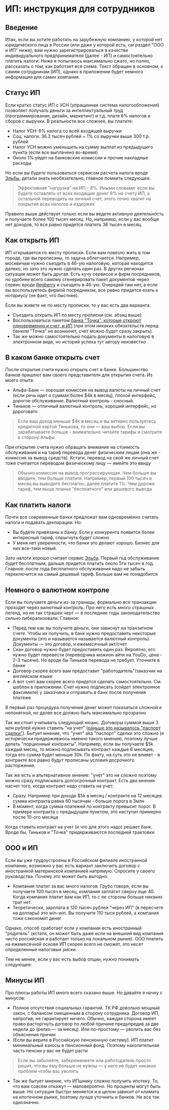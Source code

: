 
# ИП: инструкция для сотрудников

## Введение

Итак, если вы хотите работать на зарубежную компанию, у которой нет юридического лица в России (или даже у которой есть, см раздел "ООО и ИП" ниже), вам нужно зарегистрироваться в качестве индивидуального предпринимателя (далее - ИП) и самостоятельно платить налоги. Ниже я попытаюсь максимально сжато, но полно, рассказать о том, как работает вся схема. Текст обращен в основном, к самим сотрудникам (ИП), однако в приложении будет немного информации для самих компания.

## Статус ИП

Если кратко статус ИП с УСН (упращенная система налогообложения) позволяет получать деньги за интеллектуальный труд (программирование, дизайн, маркетинг) и т.д. платя 8% налогов и сборов с выручки. В реальности все сложнее, вы платите:

* Налог УСН: 6% налога со всей входящей выручки
* Соц. налоги: 36.2 тысяч рублей + 1% со выручки выше 300 т.р. рублей 
* Налог УСН можно уменьшить на сумму выплат из предыдущего пункта (если все выплачено во-время)
* Около 1% уйдет на банковские комиссии и прочие накладные расходы

Но если вы будете пользоваться сервисом расчета налога вроде [Эльбы](https://e-kontur.ru/),  детали знать необязательно, главное помнить следующее:

> Эффективная "нагрузка" на ИП - 8%. Иными словами: если вы будете оставлять от всех входящих денег 8% на счету ИП, а остальной переводить на личный счет, этого точно хватит на покрытие всех налогов и издержек

Правило выше действует только если вы ведете активную деятельность и получаете более 100 тысяч месяц. Но, например, если у вас вообще нет доходов, то все равно придется платить 36 тысяч в месяц.

## Как открыть ИП

ИП открывается по месту прописки. Если вам повезло жить в том городе, где вы прописаны, то задача облегчается. Например, москвичам нужно съездить в 46-ую налоговую, которая находится далеко, но зато это нужно сделать один раз. В других регионах ситуация может быть другая. Есть кучу сервисов и фирм посредников, но удобнее всего самому сгенерировать пакет документов через сервис вроде [Regberry](https://www.regberry.ru/registraciya-ip/registraciya-ip-samostoyatelno) и съездить в 46-ую. Очередей там нет, а если вы воспользуетесь фирмой посредником, все равно придется ехать к нотариусу (не факт, что быстнее).

Если вы живете не по месту прописки, то у вас есть два варианта:

* Съездить открыть ИП по месту прописки (см. абзац выше)
* Воспользоваться пакетом [банка "Точка", которые откроют одновременно и счет, и ИП](https://tochka.com/registration/ip/) (при этом никаких обязательств перед банком "Точка" не возникнет, счет можно будет сразу закрыть).
* Так же можно самостоятельно подать документы в налоговую в электронном виде, но историй успеха тут автору неизвестно

## В каком банке открыть счет

После открытия счета нужно открыть счет в банке. Большинство банков пришлют вам своего представителя для открытия счета. Из моего опыта:

* Альфа-Банк — хорошая комиссия на вывод валюты на личный счет (если речь идет о суммах более $4k в месяц), плохой интерфейс, дорогое обслуживание. Валютный контроль - сносный.
* Тиньков — отличный валютный контроль, хороший интерфейс, но дороговато

> Если ваш доход меньше $4k в месяц и вы активно пользуетесь кредитной картой Тинькова, то они — ваш выбор. Если вы зарабатываете больше - внимательно читайте тарифы и смотрите в сторону Альфы. 

При открытие счета нужно обращать внимание на стоимость обслуживания и на тариф перевода денег физическим лицам (она же - комиссия за вывод средств). Кстати, перевод на свой же личный счет тоже считается переводом физическому лицу — имейте это ввиду

> Обычно комиссия на вывод прогрессирующая. Чем больше вы вводите, тем больше платите. Например, первый 100 тысяч в месяц вы выводите бесплатно, далее платите 1%. Чем дороже тариф, тем выше планка "бесплатного" или дешевого вывода

## Как платить налоги

Почти все современные банки предложат вам одновременно считать налоги и подавать декларации. Но:

* Вы будете привязаны к банку. Если у конкурента появится более интересный тариф, спрыгнуть будет сложно
* У меня нет уверенности, что банки это делают хорошо. Бизнес для них все-таки новый.

Зато налоги хорошо считает сервис [Эльба](https://e-kontur.ru/new). Первый год обслуживание будет бесплатным, дальше придется платить около 5ти тысяч в год. Главное: после года бесплатного обслуживания надо не забыть переключится на самый дешевый тариф. Больше вам не понадобится

## Немного о валютном контроле

Если вы получаете деньги из-за границы, формально все транзакции проходят через валютный контроль. Про него есть много страшных легенд, но не так страшен черт — в последние годы законодательство сильно либерализовали. Главное:

* Перед тем как вы получите деньги, они зависнут на транзитном счете. Чтобы их получить, в банк нужно предоставить некоторые документы (это и называется называется валютный контроль). Документы — это договор, и ежемесячный акт/счет
* Скан договор нужно будет предоставить один раз. Вероятно, его нужно будет перевести (переводчика можнон айти на YouDo, цена - 2-3 тысячи). Но вроде бы Тиньков перевода не требует. Уточните в банке
* Договор скорее всего вам предоставит "работодатель"/заказчик на английском языке
* А вот счет вам скорее всего придется сделать самостоятельно. См. шаблон в приложении. Счет нужно подписать (сойдет электронное факсимиле) у заказчика и отправить в банк после получения платеже

В первый раз процедура получения денег может показаться сложной и непонятной, но далее все должно быть максимально прозрачно

Так же стоит учитывать следующий нюанс. Договоры суммой выше 3 млн рублей нужно ставить "на учет" ([раньше это называлось "паспорт сделки"](https://journal.tinkoff.ru/news/pasport-sdelki/)). Бытует мнение, что "учет" aka "паспорт" сделки это сложно (я исторически придерживаюсь именно такого мнения), поэтому лучше делать "порционный контракты". Например, если вы получаете $5k каждый месяц, то можно подписывать контракт каждые 6 месяцев, тогда его сумма будет меньше 30k. По факту, на суть это не влияет - в контракте все равно будут прописаны условия досрочного расторжения.

Так же есть и альтернативное мнение: "учет" это не сложно поэтому можно сразу подписывать долгосрочный контракт. Есть два мнения насчет того, когда контракт надо ставить на учет:

* Сразу. Например при доходе $5k в месяц / контракте на 12 месяцев сумма контракта равна 60 тысячам - больше порога в 3млн
* В момент, когда сумма платежей по контракту превысит порог. В примере контракта с предыдущем пунктом, это наступит примерно после 10-ого месяца

Когда ставить контракт на учет (и что для этого надо) решает банк. Вроде бы, Тиньков и "Точка" придерживаются последней трактовки

## ООО и ИП

Если вы уже трудоустроены в Российском филиале иностранной компании, возможно у вас есть вариант заключить договор с иностранной материнской компанией напрямую. Спросите у своего руководства. Почему это может быть выгодно:

* Компания платит за вас много налогов. Грубо говоря, если вы получаете 100 тысяч в месяц, компания заплатит сверху еще 40. Когда компания платит вам как ИП, то с ее стороны больше никаких трат нет.
* Теоретически, зарплата в 120 тысяч рублей "через ИП" (в пересчете на доллары) это win-win. Вы получите 110 тыся рублей, а компания тоже сэкономит денег

Однако, способ сработает если у компании есть иностранный "родитель" (кстати, он может быть даже если на внешний вид компания чисто российская и работает только на локальном рынке). ООО платить на ежемесячной основе ИП скорее всего не сможет, это несет определенные налоговые риски.

Тем не менее, если у вас есть выбор опции, нужно понимать следующее:

## Минусы ИП

Про плюсы работы ИП много всего сказано выше. Но давайте я начну с минусов:

- Полное отсутствия социальных гарантий. ТК РФ довольно мощный закон, с балансом смещенным в сторону сотрудника. Договор ИП, напротив, не гарантирует ничего. Обычно, каждая сторона имеет право расторгнуть договор по любой причине предупредив за две недели до (релко — за месяц). Или по-простому — уволить вас без объяснения причин
- (Если вы верите в Российскую пенсионную систему). ИП платит минимальный взносы в пенсионный фонд. Поэтому накопительная часть пенсии у вас не будет расти

> Если вы заболеете, забеременеете или работодатель просто решит, что вы ему больше не нужны — у него не будет никаких проблем чтобы вас уволить

* Так же бытует мнение, что ИПшнику сложно получить ипотеку. То, что вам совсем откажут — маловероятно. Но проценты могут быть выше. Но ситуация быстро меняется и в целом зависит от климата на ипотечном рынке, поэтому лучше уточнить и банков. Не все так однозначно.
